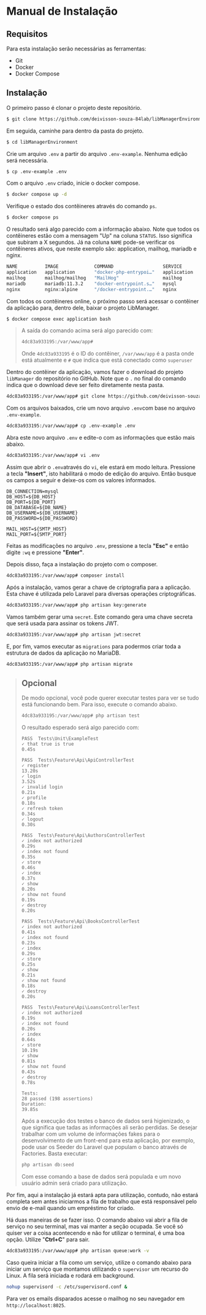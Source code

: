 # Manual de Instalação

## Requisitos
Para esta instalação serão necessárias as ferramentas:
- Git
- Docker
- Docker Compose

## Instalação
O primeiro passo é clonar o projeto deste repositório.
```bash
$ git clone https://github.com/deivisson-souza-84lab/libManagerEnvironment.git libManagerEnvironment
```
Em seguida, caminhe para dentro da pasta do projeto.
```bash
$ cd libManagerEnvironment
```
Crie um arquivo `.env` a partir do arquivo `.env-example`. Nenhuma edição será necessária.
```bash
$ cp .env-example .env
```
Com o arquivo `.env` criado, inicie o docker compose.
```bash
$ docker compose up -d
```
Verifique o estado dos contêineres através do comando `ps`.
```bash
$ docker compose ps
```
O resultado será algo parecido com a informação abaixo. Note que todos os contêineres estão com a mensagem "Up" na coluna `STATUS`. Isso significa que subiram a X segundos. Já na coluna `NAME` pode-se verificar os contêineres ativos, que neste exemplo são: application, mailhog, mariadb e nginx.
```bash
NAME          IMAGE             COMMAND                  SERVICE       CREATED          STATUS          PORTS
application   application       "docker-php-entrypoi…"   application   30 seconds ago   Up 23 seconds   0.0.0.0:9000->9000/tcp
mailhog       mailhog/mailhog   "MailHog"                mailhog       30 seconds ago   Up 23 seconds   0.0.0.0:1025->1025/tcp, 0.0.0.0:8025->8025/tcp
mariadb       mariadb:11.3.2    "docker-entrypoint.s…"   mysql         30 seconds ago   Up 4 seconds    0.0.0.0:3306->3306/tcp
nginx         nginx:alpine      "/docker-entrypoint.…"   nginx         30 seconds ago   Up 23 seconds   0.0.0.0:8000->80/tcp
```
Com todos os contêineres online, o próximo passo será acessar o contêiner da aplicação para, dentro dele, baixar o projeto LibManager.
```bash
$ docker compose exec application bash
```
> A saída do comando acima será algo parecido com:
> ```bash
> 4dc83a933195:/var/www/app#
> ```
> Onde `4dc83a933195` é o ID do contêiner, `/var/www/app` é a pasta onde está atualmente e `#` que indica que está conectado como `superuser`

Dentro do contêiner da aplicação, vamos fazer o download do projeto `libManager` do repositório no GitHub. Note que o `.` no final do comando indica que o download deve ser feito diretamente nesta pasta.
```bash
4dc83a933195:/var/www/app# git clone https://github.com/deivisson-souza-84lab/libManager.git .
```
Com os arquivos baixados, crie um novo arquivo `.env`com base no arquivo `.env-example`.
```bash
4dc83a933195:/var/www/app# cp .env-example .env
```
Abra este novo arquivo `.env` e edite-o com as informações que estão mais abaixo.
```bash
4dc83a933195:/var/www/app# vi .env
```
Assim que abrir o `.env`através do `vi`, ele estará em modo leitura. Pressione a tecla **"Insert"**, isto habilitará o modo de edição do arquivo. Então busque os campos a seguir e deixe-os com os valores informados.
```
DB_CONNECTION=mysql
DB_HOST=${DB_HOST}
DB_PORT=${DB_PORT}
DB_DATABASE=${DB_NAME}
DB_USERNAME=${DB_USERNAME}
DB_PASSWORD=${DB_PASSWORD}
 
MAIL_HOST=${SMTP_HOST}
MAIL_PORT=${SMTP_PORT}
```
Feitas as modificações no arquivo `.env`, pressione a tecla **"Esc"** e então digite `:wq` e pressione **"Enter"**.

Depois disso, faça a instalação do projeto com o composer.
```bash
4dc83a933195:/var/www/app# composer install
```
Após a instalação, vamos gerar a chave de criptografia para a aplicação. Esta chave é utilizada pelo Laravel para diversas operações criptográficas.
```bash
4dc83a933195:/var/www/app# php artisan key:generate
```
Vamos também gerar uma `secret`. Este comando gera uma chave secreta que será usada para assinar os tokens JWT.
```bash
4dc83a933195:/var/www/app# php artisan jwt:secret
```
E, por fim, vamos executar as `migrations` para podermos criar toda a estrutura de dados da aplicação no MariaDB.
```bash
4dc83a933195:/var/www/app# php artisan migrate
```

> ## Opcional
> De modo opcional, você pode querer executar testes para ver se tudo está funcionando bem. Para isso, execute o comando abaixo.
> ```bash
> 4dc83a933195:/var/www/app# php artisan test
> ```
> 
> O resultado esperado será algo parecido com:
> ```
> PASS  Tests\Unit\ExampleTest
> ✓ that true is true																			0.45s
> 
> PASS  Tests\Feature\Api\ApiControllerTest
> ✓ register																					13.20s
> ✓ login																						3.52s
> ✓ invalid login																				0.21s
> ✓ profile																					0.18s
> ✓ refresh token																				0.34s
> ✓ logout																					0.30s
> 
> PASS  Tests\Feature\Api\AuthorsControllerTest
> ✓ index not authorized																		0.29s
> ✓ index not found																			0.35s
> ✓ store																						0.46s
> ✓ index																						0.37s
> ✓ show																						0.20s
> ✓ show not found																			0.19s
> ✓ destroy																					0.20s
> 
> PASS  Tests\Feature\Api\BooksControllerTest
> ✓ index not authorized																		0.41s
> ✓ index not found																			0.23s
> ✓ index																						0.29s
> ✓ store																						0.25s
> ✓ show																						0.21s
> ✓ show not found																			0.18s
> ✓ destroy																					0.20s
> 
> PASS  Tests\Feature\Api\LoansControllerTest
> ✓ index not authorized																		0.19s
> ✓ index not found																			0.20s
> ✓ index																						0.64s
> ✓ store																						10.19s
> ✓ show																						0.81s
> ✓ show not found																			0.43s
> ✓ destroy																					0.78s
> 
> Tests:																	28 passed (198 assertions)
> Duration:																					39.85s
> ```
> Após a execução dos testes o banco de dados será higienizado, o que significa que tadas as informações ali serão perdidas. Se desejar trabalhar com um volume de informações fakes para o desenvolvimento de um front-end para esta aplicação, por exemplo, pode usar os Seeder do Laravel que populam o banco através de Factories.
> Basta executar:
> ```bash
> php artisan db:seed
> ```
> Com esse comando a base de dados será populada e um novo usuário admin será criado para utilização.

Por fim, aqui a instalação já estará apta para utilização, contudo, não estará completa sem antes iniciarmos a fila de trabalho que está responsável pelo envio de e-mail quando um empréstimo for criado.

Há duas maneiras de se fazer isso. O comando abaixo vai abrir a fila de serviço no seu terminal, mas vai manter a seção ocupada. Se você só quiser ver a coisa acontecendo e não for utilizar o terminal, é uma boa opção. Utilize "**Ctrl+C**" para sair.
```bash
4dc83a933195:/var/www/app# php artisan queue:work -v
```

Caso queira iniciar a fila como um serviço, utilize o comando abaixo para iniciar um serviço que montamos utilizando o `supervisor` um recurso do Linux. A fila será iniciada e rodará em background.
```bash
nohup supervisord -c /etc/supervisord.conf &
```

Para ver os emails disparados acesse o mailhog no seu navegador em `http://localhost:8025`.
